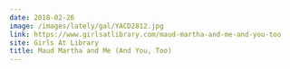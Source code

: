 ```yaml
---
date: 2018-02-26
image: /images/lately/gal/YACD2812.jpg
link: https://www.girlsatlibrary.com/maud-martha-and-me-and-you-too
site: Girls At Library
title: Maud Martha and Me (And You, Too)
---
```

